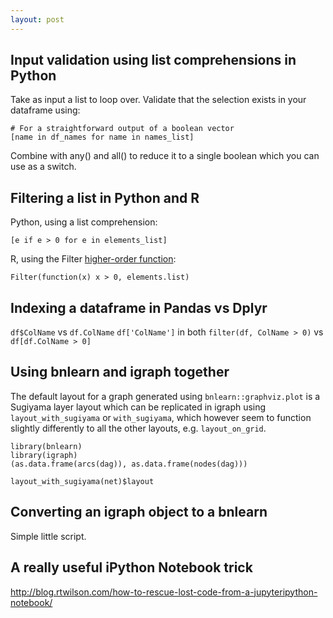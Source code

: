 ```yaml
---
layout: post
---
```

## Input validation using list comprehensions in Python

Take as input a list to loop over. Validate that the selection exists in your dataframe using:
```
# For a straightforward output of a boolean vector
[name in df_names for name in names_list]
```
Combine with any() and all() to reduce it to a single boolean which you can use as a switch.

## Filtering a list in Python and R
Python, using a list comprehension:
```
[e if e > 0 for e in elements_list]
```
R, using the Filter [higher-order function](https://www.r-bloggers.com/filtering-a-list-with-the-filter-higher-order-function/):
```
Filter(function(x) x > 0, elements.list)
```

## Indexing a dataframe in Pandas vs Dplyr
`df$ColName` vs `df.ColName`
`df['ColName']` in both
`filter(df, ColName > 0)` vs  `df[df.ColName > 0]`


## Using bnlearn and igraph together

The default layout for a graph generated using `bnlearn::graphviz.plot` is a Sugiyama layer layout which can be replicated in igraph using `layout_with_sugiyama` or `with_sugiyama`, which however seem to function slightly differently to all the other layouts, e.g. `layout_on_grid`.
```
library(bnlearn)
library(igraph)
(as.data.frame(arcs(dag)), as.data.frame(nodes(dag)))

layout_with_sugiyama(net)$layout
```

## Converting an igraph object to a bnlearn

Simple little script.


## A really useful iPython Notebook  trick
http://blog.rtwilson.com/how-to-rescue-lost-code-from-a-jupyteripython-notebook/
